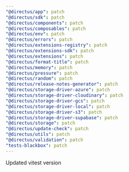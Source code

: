 ```yaml
---
"@directus/app": patch
"@directus/sdk": patch
"@directus/components": patch
"@directus/composables": patch
"@directus/env": patch
"@directus/errors": patch
"@directus/extensions-registry": patch
"@directus/extensions-sdk": patch
"@directus/extensions": patch
"@directus/format-title": patch
"@directus/memory": patch
"@directus/pressure": patch
"@directus/random": patch
"@directus/release-notes-generator": patch
"@directus/storage-driver-azure": patch
"@directus/storage-driver-cloudinary": patch
"@directus/storage-driver-gcs": patch
"@directus/storage-driver-local": patch
"@directus/storage-driver-s3": patch
"@directus/storage-driver-supabase": patch
"@directus/storage": patch
"@directus/update-check": patch
"@directus/utils": patch
"@directus/validation": patch
"tests-blackbox": patch
---
```


Updated vitest version
